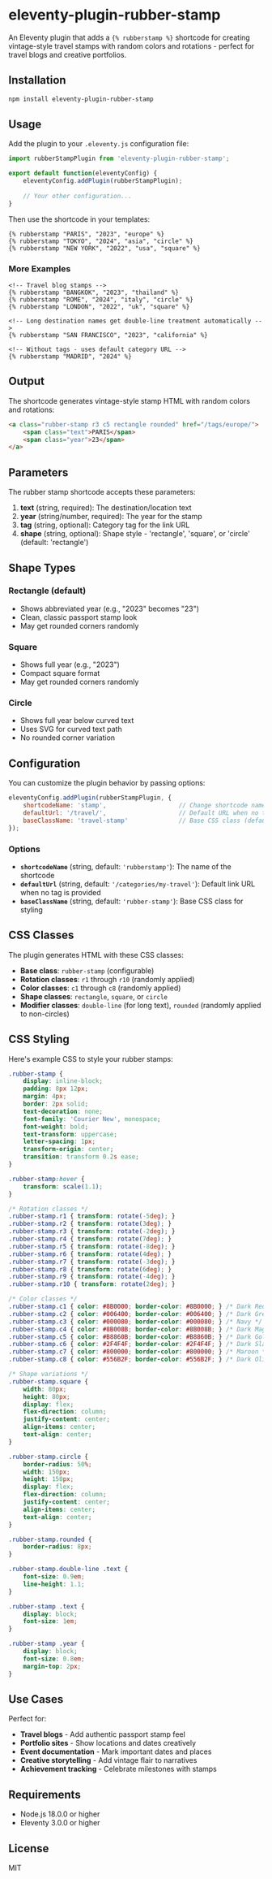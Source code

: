 # eleventy-plugin-rubber-stamp

An Eleventy plugin that adds a `{% rubberstamp %}` shortcode for creating vintage-style travel stamps with random colors and rotations - perfect for travel blogs and creative portfolios.

## Installation

```bash
npm install eleventy-plugin-rubber-stamp
```

## Usage

Add the plugin to your `.eleventy.js` configuration file:

```javascript
import rubberStampPlugin from 'eleventy-plugin-rubber-stamp';

export default function(eleventyConfig) {
    eleventyConfig.addPlugin(rubberStampPlugin);
    
    // Your other configuration...
}
```

Then use the shortcode in your templates:

```liquid
{% rubberstamp "PARIS", "2023", "europe" %}
{% rubberstamp "TOKYO", "2024", "asia", "circle" %}
{% rubberstamp "NEW YORK", "2022", "usa", "square" %}
```

### More Examples

```liquid
<!-- Travel blog stamps -->
{% rubberstamp "BANGKOK", "2023", "thailand" %}
{% rubberstamp "ROME", "2024", "italy", "circle" %}
{% rubberstamp "LONDON", "2022", "uk", "square" %}

<!-- Long destination names get double-line treatment automatically -->
{% rubberstamp "SAN FRANCISCO", "2023", "california" %}

<!-- Without tags - uses default category URL -->
{% rubberstamp "MADRID", "2024" %}
```

## Output

The shortcode generates vintage-style stamp HTML with random colors and rotations:

```html
<a class="rubber-stamp r3 c5 rectangle rounded" href="/tags/europe/">
    <span class="text">PARIS</span>
    <span class="year">23</span>
</a>
```

## Parameters

The rubber stamp shortcode accepts these parameters:

1. **text** (string, required): The destination/location text
2. **year** (string/number, required): The year for the stamp
3. **tag** (string, optional): Category tag for the link URL
4. **shape** (string, optional): Shape style - 'rectangle', 'square', or 'circle' (default: 'rectangle')

## Shape Types

### Rectangle (default)
- Shows abbreviated year (e.g., "2023" becomes "23")
- Clean, classic passport stamp look
- May get rounded corners randomly

### Square  
- Shows full year (e.g., "2023")
- Compact square format
- May get rounded corners randomly

### Circle
- Shows full year below curved text
- Uses SVG for curved text path
- No rounded corner variation

## Configuration

You can customize the plugin behavior by passing options:

```javascript
eleventyConfig.addPlugin(rubberStampPlugin, {
    shortcodeName: 'stamp',                    // Change shortcode name (default: 'rubberstamp')
    defaultUrl: '/travel/',                    // Default URL when no tag provided (default: '/categories/my-travel')
    baseClassName: 'travel-stamp'              // Base CSS class (default: 'rubber-stamp')
});
```

### Options

- **`shortcodeName`** (string, default: `'rubberstamp'`): The name of the shortcode
- **`defaultUrl`** (string, default: `'/categories/my-travel'`): Default link URL when no tag is provided
- **`baseClassName`** (string, default: `'rubber-stamp'`): Base CSS class for styling

## CSS Classes

The plugin generates HTML with these CSS classes:

- **Base class**: `rubber-stamp` (configurable)
- **Rotation classes**: `r1` through `r10` (randomly applied)
- **Color classes**: `c1` through `c8` (randomly applied)
- **Shape classes**: `rectangle`, `square`, or `circle`
- **Modifier classes**: `double-line` (for long text), `rounded` (randomly applied to non-circles)

## CSS Styling

Here's example CSS to style your rubber stamps:

```css
.rubber-stamp {
    display: inline-block;
    padding: 8px 12px;
    margin: 4px;
    border: 2px solid;
    text-decoration: none;
    font-family: 'Courier New', monospace;
    font-weight: bold;
    text-transform: uppercase;
    letter-spacing: 1px;
    transform-origin: center;
    transition: transform 0.2s ease;
}

.rubber-stamp:hover {
    transform: scale(1.1);
}

/* Rotation classes */
.rubber-stamp.r1 { transform: rotate(-5deg); }
.rubber-stamp.r2 { transform: rotate(3deg); }
.rubber-stamp.r3 { transform: rotate(-2deg); }
.rubber-stamp.r4 { transform: rotate(7deg); }
.rubber-stamp.r5 { transform: rotate(-8deg); }
.rubber-stamp.r6 { transform: rotate(4deg); }
.rubber-stamp.r7 { transform: rotate(-3deg); }
.rubber-stamp.r8 { transform: rotate(6deg); }
.rubber-stamp.r9 { transform: rotate(-4deg); }
.rubber-stamp.r10 { transform: rotate(2deg); }

/* Color classes */
.rubber-stamp.c1 { color: #8B0000; border-color: #8B0000; } /* Dark Red */
.rubber-stamp.c2 { color: #006400; border-color: #006400; } /* Dark Green */
.rubber-stamp.c3 { color: #000080; border-color: #000080; } /* Navy */
.rubber-stamp.c4 { color: #8B008B; border-color: #8B008B; } /* Dark Magenta */
.rubber-stamp.c5 { color: #B8860B; border-color: #B8860B; } /* Dark Goldenrod */
.rubber-stamp.c6 { color: #2F4F4F; border-color: #2F4F4F; } /* Dark Slate Gray */
.rubber-stamp.c7 { color: #800000; border-color: #800000; } /* Maroon */
.rubber-stamp.c8 { color: #556B2F; border-color: #556B2F; } /* Dark Olive Green */

/* Shape variations */
.rubber-stamp.square {
    width: 80px;
    height: 80px;
    display: flex;
    flex-direction: column;
    justify-content: center;
    align-items: center;
    text-align: center;
}

.rubber-stamp.circle {
    border-radius: 50%;
    width: 150px;
    height: 150px;
    display: flex;
    flex-direction: column;
    justify-content: center;
    align-items: center;
    text-align: center;
}

.rubber-stamp.rounded {
    border-radius: 8px;
}

.rubber-stamp.double-line .text {
    font-size: 0.9em;
    line-height: 1.1;
}

.rubber-stamp .text {
    display: block;
    font-size: 1em;
}

.rubber-stamp .year {
    display: block;
    font-size: 0.8em;
    margin-top: 2px;
}
```

## Use Cases

Perfect for:
- **Travel blogs** - Add authentic passport stamp feel
- **Portfolio sites** - Show locations and dates creatively
- **Event documentation** - Mark important dates and places
- **Creative storytelling** - Add vintage flair to narratives
- **Achievement tracking** - Celebrate milestones with stamps

## Requirements

- Node.js 18.0.0 or higher
- Eleventy 3.0.0 or higher

## License

MIT